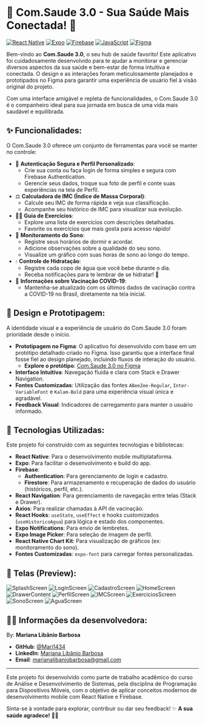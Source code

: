 # 🧘 Com.Saude 3.0 - Sua Saúde Mais Conectada! 💚

[![React Native](https://img.shields.io/badge/React%20Native-0.76.9-61DAFB?style=for-the-badge&logo=react)](https://reactnative.dev/)
[![Expo](https://img.shields.io/badge/Expo-52.0.46-000020?style=for-the-badge&logo=expo&logoColor=white)](https://expo.dev/)
[![Firebase](https://img.shields.io/badge/Firebase-DA5A05?style=for-the-badge&logo=firebase&logoColor=white)](https://firebase.google.com/)
[![JavaScript](https://img.shields.io/badge/JavaScript-ES6%2B-F7DF1E?style=for-the-badge&logo=javascript&logoColor=black)](https://developer.mozilla.org/pt-BR/docs/Web/JavaScript)
[![Figma](https://img.shields.io/badge/Figma-Design-F24E1E?style=for-the-badge&logo=figma&logoColor=white)](https://www.figma.com/design/EIl6MJxT8kR4eHyGyUoiqA/Com.saude-3.0?node-id=0-1&p=f&t=5UnP59BMOyVmAX9i-0)

Bem-vindo ao **Com.Saude 3.0**, o seu hub de saúde favorito! Este aplicativo foi cuidadosamente desenvolvido para te ajudar a monitorar e gerenciar diversos aspectos da sua saúde e bem-estar de forma intuitiva e conectada. O design e as interações foram meticulosamente planejados e prototipados no Figma para garantir uma experiência de usuário fiel à visão original do projeto.

Com uma interface amigável e repleta de funcionalidades, o Com.Saude 3.0 é o companheiro ideal para sua jornada em busca de uma vida mais saudável e equilibrada.

## ✨ Funcionalidades:

O Com.Saude 3.0 oferece um conjunto de ferramentas para você se manter no controle:

* 👤 **Autenticação Segura e Perfil Personalizado**:
    * Crie sua conta ou faça login de forma simples e segura com Firebase Authentication.
    * Gerencie seus dados, troque sua foto de perfil e conte suas experiências na tela de Perfil.
* ⚖️ **Calculadora de IMC (Índice de Massa Corporal)**:
    * Calcule seu IMC de forma rápida e veja sua classificação.
    * Acompanhe seu histórico de IMC para visualizar sua evolução.
* 🏃‍♂️ **Guia de Exercícios**:
    * Explore uma lista de exercícios com descrições detalhadas.
    * Favorite os exercícios que mais gosta para acesso rápido!
* 🛌 **Monitoramento do Sono**:
    * Registre seus horários de dormir e acordar.
    * Adicione observações sobre a qualidade do seu sono.
    * Visualize um gráfico com suas horas de sono ao longo do tempo.
* 💧 **Controle de Hidratação**:
    * Registre cada copo de água que você bebe durante o dia.
    * Receba notificações para te lembrar de se hidratar! 🌿
* 💉 **Informações sobre Vacinação COVID-19**:
    * Mantenha-se atualizado com os últimos dados de vacinação contra a COVID-19 no Brasil, diretamente na tela inicial.

## 🎨 Design e Prototipagem:

A identidade visual e a experiência de usuário do Com.Saude 3.0 foram prioridade desde o início.
* **Prototipagem no Figma**: O aplicativo foi desenvolvido com base em um protótipo detalhado criado no Figma. Isso garantiu que a interface final fosse fiel ao design planejado, incluindo fluxos de interação do usuário.
    * **Explore o protótipo**: [Com.Saude 3.0 no Figma](https://www.figma.com/design/EIl6MJxT8kR4eHyGyUoiqA/Com.saude-3.0?node-id=0-1&p=f&t=5UnP59BMOyVmAX9i-0)
* **Interface Intuitiva**: Navegação fluida e clara com Stack e Drawer Navigation.
* **Fontes Customizadas**: Utilização das fontes `ABeeZee-Regular`, `Inter-VariableFont` e `Kalam-Bold` para uma experiência visual única e agradável.
* **Feedback Visual**: Indicadores de carregamento para manter o usuário informado.

## 🚀 Tecnologias Utilizadas:

Este projeto foi construído com as seguintes tecnologias e bibliotecas:

* **React Native**: Para o desenvolvimento mobile multiplataforma.
* **Expo**: Para facilitar o desenvolvimento e build do app.
* **Firebase**:
    * **Authentication**: Para gerenciamento de login e cadastro.
    * **Firestore**: Para armazenamento e recuperação de dados do usuário (históricos, perfil, etc.).
* **React Navigation**: Para gerenciamento de navegação entre telas (Stack e Drawer).
* **Axios**: Para realizar chamadas à API de vacinação.
* **React Hooks**: `useState`, `useEffect` e hooks customizados (`useHistoricoAgua`) para lógica e estado dos componentes.
* **Expo Notifications**: Para envio de lembretes.
* **Expo Image Picker**: Para seleção de imagem de perfil.
* **React Native Chart Kit**: Para visualização de gráficos (ex: monitoramento do sono).
* **Fontes Customizadas**: `expo-font` para carregar fontes personalizadas.

## 📱 Telas (Preview):

![SplashScreen](https://github.com/user-attachments/assets/3de2c49b-3ac6-4921-8506-3bfc7d36992c)
![LoginScreen](https://github.com/user-attachments/assets/d1b2bc78-418f-4f33-9a5d-ff2bca28cd27)
![CadastroScreen](https://github.com/user-attachments/assets/8164f83c-62fd-4fbc-9768-a83593e1d137)
![HomeScreen](https://github.com/user-attachments/assets/05613943-0ad4-41b9-90bb-0af6c3578bd2)
![DrawerContent](https://github.com/user-attachments/assets/357a9442-b20b-47ba-b006-1f3195de44ad)
![PerfilScreen](https://github.com/user-attachments/assets/fee979e6-b2d4-4692-9d4b-050210fdd05f)
![IMCScreen](https://github.com/user-attachments/assets/1ca1d289-2e00-4e12-a789-9c680918241f)
![ExerciciosScreen](https://github.com/user-attachments/assets/44fb30a0-0d29-4710-a6a3-2c899c3deeee)
![SonoScreen](https://github.com/user-attachments/assets/233d0724-24c9-4906-ac87-9313f2023018)
![AguaScreen](https://github.com/user-attachments/assets/198ea05a-0cb9-4923-b4e3-2b2bfecd08ee)

## 👩‍💻 Informações da desenvolvedora:

By: **Mariana Libânio Barbosa**

* **GitHub**: [@Mari1434](https://github.com/Mari1434)
* **LinkedIn**: [Mariana Libânio Barbosa](https://www.linkedin.com/in/mariana-libânio-barbosa-83b8451a4)
* **Email**: marianalibaniobarbosa@gmail.com

---

Este projeto foi desenvolvido como parte de trabalho acadêmico do curso de Análise e Desenvolvimento de Sistemas, pela disciplina de Programação para Dispositivos Móveis, com o objetivo de aplicar conceitos modernos de desenvolvimento mobile com React Native e Firebase.

Sinta-se à vontade para explorar, contribuir ou dar seu feedback! ✨
**A sua saúde agradece!** 🌿😌
